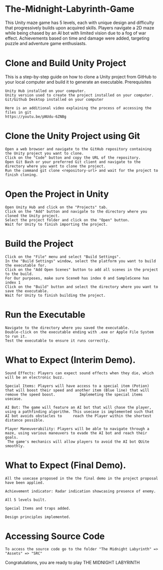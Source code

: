 # The-Midnight-Labyrinth-Game
This Unity maze game has 5 levels, each with unique design and difficulty that progressively builds upon acquired skills. Players navigate a 2D maze while being chased by an AI bot with limited vision due to a fog of war effect. Achievements based on time and damage were added, targeting puzzle and adventure game enthusiasts.

# Clone and Build Unity Project

This is a step-by-step guide on how to clone a Unity project from GitHub to your local computer and build it to generate an executable.
Prerequisites

    Unity Hub installed on your computer.
    Unity version used to create the project installed on your computer.
    Git/Github Desktop installed on your computer

    Here is an additional video explaining the process of accessing the files in git
    https://youtu.be/pNUdu-6ZNBg  

    

# Clone the Unity Project using Git

    Open a web browser and navigate to the GitHub repository containing the Unity project you want to clone.
    Click on the "Code" button and copy the URL of the repository.
    Open Git Bash or your preferred Git client and navigate to the directory where you want to clone the project.
    Run the command git clone <repository-url> and wait for the project to finish cloning.

# Open the Project in Unity

    Open Unity Hub and click on the "Projects" tab.
    Click on the "Add" button and navigate to the directory where you cloned the Unity project.
    Select the project folder and click on the "Open" button.
    Wait for Unity to finish importing the project.

# Build the Project

    Click on the "File" menu and select "Build Settings".
    In the "Build Settings" window, select the platform you want to build the executable for.
    Click on the "Add Open Scenes" button to add all scenes in the project to the build.
    For Our purposes, make sure Scene0 has index 0 and SampleScene has index 1
    Click on the "Build" button and select the directory where you want to save the executable.
    Wait for Unity to finish building the project.

# Run the Executable

    Navigate to the directory where you saved the executable.
    Double-click on the executable ending with .exe or Apple File System to run it.
    Test the executable to ensure it runs correctly.
# What to Expect (Interim Demo).
    
    
    Sound Effects: Players can expect sound effects when they die, which will be an electronic buzz.

    Special Items: Players will have access to a special item (Potion) that will boost their speed and another item (Blue line) that will remove the speed boost.           Implemeting the special items usecase.

    AI Bot: The game will feature an AI bot that will chase the player, using a pathfinding algorithm. This usecase is implemented such that AI bot avoids obstacles to     reach the Player within the shortest distance possible.

    Player Maneuverability: Players will be able to navigate through a maze, using various maneuvers to evade the AI bot and reach their goals. 
     The game's mechanics will allow players to avoid the AI bot QUite smoothly.
    
# What to Expect (Final Demo).
    All the usecase proposed in the the final demo in the project proposal have been applied.
    
    Achievement indicator: Radar indication showcasing presence of enemy.

    All 5 levels built.

    Special Items and traps added.

    Design principles implemented.


# Accessing Source Code
    To access the source code go to the folder "The Midnight Labyrinth" => "Assets" => "SRC"

Congratulations, you are ready to play THE MIDNIGHT LABYRINTH
